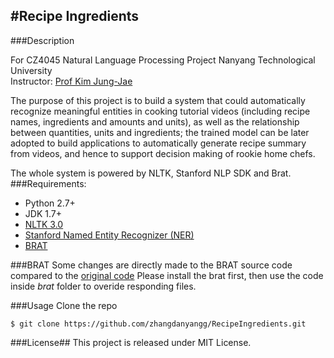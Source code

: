 #Recipe Ingredients
---

###Description 

For CZ4045 Natural Language Processing Project
Nanyang Technological University  
Instructor: [Prof Kim Jung-Jae](http://www.ntu.edu.sg/home/jungjae.kim/Home/Home.html)

The purpose of this project is to build a system that could automatically recognize meaningful entities in cooking tutorial videos (including recipe names, ingredients and amounts and units), as well as the relationship between quantities, units and ingredients; the trained model can be later adopted to build applications to automatically generate recipe summary from videos, and hence to support decision making of rookie home chefs.

The whole system is powered by NLTK, Stanford NLP SDK and Brat.
###Requirements:
* Python 2.7+
* JDK 1.7+
* [NLTK 3.0](http://www.nltk.org/)
* [Stanford Named Entity Recognizer (NER)](http://nlp.stanford.edu/software/CRF-NER.shtml)
* [BRAT](http://brat.nlplab.org/index.html)

###BRAT
Some changes are directly made to the BRAT source code compared to the [original code](https://github.com/nlplab/brat)
Please install the brat first, then use the code inside *brat* folder to overide responding files.

###Usage 
Clone the repo

    $ git clone https://github.com/zhangdanyangg/RecipeIngredients.git

###License##
This project is released under MIT License.
